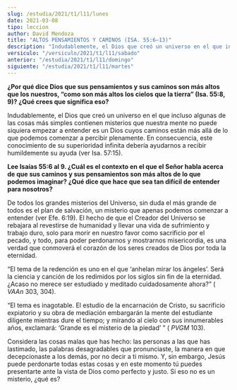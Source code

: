 ```yaml
---
slug: /estudia/2021/t1/l11/lunes
date: 2021-03-08
tipo: leccion
author: David Mendoza
title: "ALTOS PENSAMIENTOS Y CAMINOS (ISA. 55:6–13)"
description: "Indudablemente, el Dios que creó un universo en el que incluso algunas de las cosas más simples contienen misterios que nuestra mente no puede siquiera empezar a entender es un Dios cuyos caminos están más allá de lo que podemos comenzar a percibir plenamente"
versiculo: "/versiculo/2021/t1/l11/sabado"
anterior: "/estudia/2021/t1/l11/domingo"
siguiente: "/estudia/2021/t1/l11/martes"
---
```


**¿Por qué dice Dios que sus pensamientos y sus caminos son
más altos que los nuestros, “como son más altos los
cielos que la tierra” (Isa. 55:8, 9)? ¿Qué crees que
significa eso?**

Indudablemente, el Dios que creó un universo en el que incluso
algunas de las cosas más simples contienen misterios que nuestra
mente no puede siquiera empezar a entender es un Dios cuyos caminos
están más allá de lo que podemos comenzar a percibir
plenamente. En consecuencia, este conocimiento de su superioridad
infinita debería ayudarnos a recibir humildemente su ayuda (ver
Isa. 57:15).


**Lee Isaías 55:6 al 9. ¿Cuál es el contexto en el que
el Señor habla acerca de que sus caminos y sus pensamientos son
más altos de lo que podemos imaginar? ¿Qué dice que
hace que sea tan difícil de entender para nosotros?**

De todos los grandes misterios del Universo, sin duda el más
grande de todos es el plan de salvación, un misterio que apenas
podemos comenzar a entender (ver Efe. 6:19). El hecho de que el
Creador del Universo se rebajara al revestirse de humanidad y llevar
una vida de sufrimiento y trabajo duro, solo para morir en nuestro
favor como sacrificio por el pecado, y todo, para poder perdonarnos y
mostrarnos misericordia, es una verdad que conmoverá el
corazón de los seres creados de Dios por toda la eternidad.


“El tema de la redención es uno en el que ‘anhelan
mirar los ángeles’. Será la ciencia y canción de
los redimidos por los siglos sin fin de la eternidad. ¿Acaso no
merece ser estudiado y meditado cuidadosamente ahora?” ( _VAAn_
303, 304).


“El tema es inagotable. El estudio de la encarnación de
Cristo, su sacrificio expiatorio y su obra de mediación
embargarán la mente del estudiante diligente mientras dure el
tiempo; y mirando al cielo con sus innumerables años,
exclamará: ‘Grande es el misterio de la piedad’
” ( _PVGM_ 103).


Considera las cosas malas que has hecho: las personas a las que has
lastimado, las palabras desagradables que pronunciaste, la manera en
que decepcionaste a los demás, por no decir a ti mismo. Y, sin
embargo, Jesús puede perdonarte todas estas cosas y en este
momento tú puedes presentarte ante la vista de Dios como perfecto
y justo. Si eso no es un misterio, ¿qué es?
